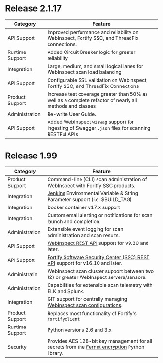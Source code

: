 # Release 2.1.17

| Category | Feature |
| -------- | ------- |
| API Support | Improved performance and reliability on WebInspect, Fortify SSC, and ThreadFix connections. |
| Runtime Support | Added Circuit Breaker logic for greater reliability | 
| Integration | Large, medium, and small logical lanes for WebInspect scan load balancing |
| API Support | Configurable SSL validation on WebInspect, Fortify SSC, and ThreadFix Connections |
| Product Support | Increase test coverage greater than 50% as well as a complete refactor of nearly all methods and classes |
| Administration | Re-write User Guide. |
| API Support | Added WebInspect `wiswag` support for ingesting of Swagger `.json` files for scanning RESTFul APIs |

# Release 1.99

| Category | Feature |
| -------- | ------- |
| Product Support | Command-line (CLI) scan administration of WebInspect with Foritfy SSC products. |
| Integration |  [Jenkins](https://jenkins.io) Environmental Variable & String Parameter support (i.e. $BUILD_TAG) |
| Integration | Docker container v17.x support |
| Integration | Custom email alerting or notifications for scan launch and completion. |
| Administration | Extensible event logging for scan administration and scan results. |
| API Support | [WebInspect REST API](https://pypi.python.org/pypi/webinspectapi) support for v9.30 and later. |
| API Support | [Fortify Software Security Center (SSC) REST API](https://pypi.python.org/pypi/fortifyapi) support for v16.10 and later. |
| Administratin | WebInspect scan cluster support between two (2) or greater WebInspect servers/sensors. |
| Administration | Capabilities for extensible scan telemetry with ELK and Splunk. |
| Integration | GIT support for centrally managing [WebInspect scan configurations](https://github.com/automationdomination/Webinspect). |
| Product Support | Replaces most functionality of Fortify's `fortifyclient` |
| Runtime Support | Python versions 2.6 and 3.x |
| Security | Provides AES 128-bit key management for all secrets from the [Fernet encryption](https://pypi.python.org/pypi/cryptography/) Python library. |
